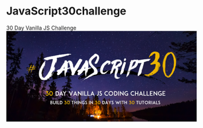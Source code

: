 # JavaScript30challenge
30 Day Vanilla JS Challenge
![cover image](https://github.com/KaiZerg/JavaScript30challenge/blob/gh-pages/123.png)
